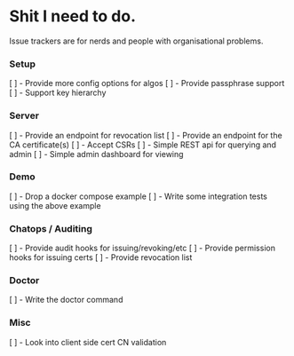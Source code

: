 # Shit I need to do.
Issue trackers are for nerds and people with organisational problems.

### Setup
[ ] - Provide more config options for algos
[ ] - Provide passphrase support
[ ] - Support key hierarchy

### Server
[ ] - Provide an endpoint for revocation list
[ ] - Provide an endpoint for the CA certificate(s)
[ ] - Accept CSRs
[ ] - Simple REST api for querying and admin
[ ] - Simple admin dashboard for viewing

### Demo
[ ] - Drop a docker compose example
[ ] - Write some integration tests using the above example

### Chatops / Auditing
[ ] - Provide audit hooks for issuing/revoking/etc
[ ] - Provide permission hooks for issuing certs
[ ] - Provide revocation list

### Doctor
[ ] - Write the doctor command

### Misc
[ ] - Look into client side cert CN validation